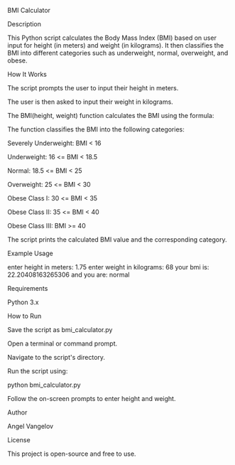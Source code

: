 BMI Calculator

Description

This Python script calculates the Body Mass Index (BMI) based on user input for height (in meters) and weight (in kilograms). It then classifies the BMI into different categories such as underweight, normal, overweight, and obese.

How It Works

The script prompts the user to input their height in meters.

The user is then asked to input their weight in kilograms.

The BMI(height, weight) function calculates the BMI using the formula:



The function classifies the BMI into the following categories:

Severely Underweight: BMI < 16

Underweight: 16 <= BMI < 18.5

Normal: 18.5 <= BMI < 25

Overweight: 25 <= BMI < 30

Obese Class I: 30 <= BMI < 35

Obese Class II: 35 <= BMI < 40

Obese Class III: BMI >= 40

The script prints the calculated BMI value and the corresponding category.

Example Usage

enter height in meters: 1.75
enter weight in kilograms: 68
your bmi is: 22.20408163265306 and you are: normal

Requirements

Python 3.x

How to Run

Save the script as bmi_calculator.py

Open a terminal or command prompt.

Navigate to the script's directory.

Run the script using:

python bmi_calculator.py

Follow the on-screen prompts to enter height and weight.

Author

Angel Vangelov

License

This project is open-source and free to use.

